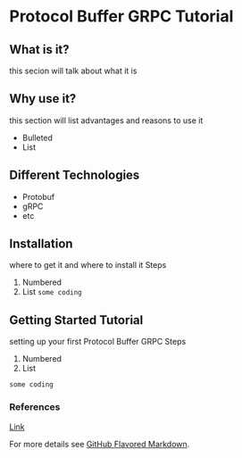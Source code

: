 # Protocol Buffer GRPC Tutorial

## What is it?
this secion will talk about what it is

## Why use it?
this section will list advantages and reasons to use it
- Bulleted
- List

## Different Technologies
- Protobuf
- gRPC
- etc

## Installation
where to get it and where to install it
Steps
1. Numbered
2. List
`some coding`

## Getting Started Tutorial
setting up your first Protocol Buffer GRPC
Steps
1. Numbered
2. List

`some coding`

### References
[Link](url)

For more details see [GitHub Flavored Markdown](https://guides.github.com/features/mastering-markdown/).
